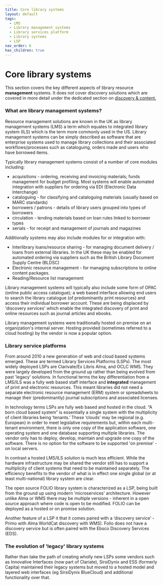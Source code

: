 ```yaml
---
title: Core library systems
layout: default
tags:
  - LMS
  - Library management systems
  - Library services platform
  - Library systems
  - LSP
nav_order: 6
has_children: true
---
```

# Core library systems

This section covers the key different aspects of library resource **management** systems. It does not cover discovery solutions which are covered in more detail under the dedicated section on [discovery & content.](https://helibtech.netlify.app/discovery-and-content/)  

### What are library management systems?

Resource management solutions are known in the UK as library management systems (LMS) a term which equates to integrated library system (ILS) which is the term more commonly used in the US. Library management systems can be simply described as software that are enterprise systems used to manage library collections and their associated workflows/processes such as cataloguing, orders made and users who have borrowed items.

Typically library management systems consist of a number of core modules including:

* acquisitions - ordering, receiving and invoicing materials; funds management for budget profiling. Most systems will enable automated integration with suppliers for ordering via EDI (Electronic Data Interchange)
* cataloguing - for classifying and cataloguing materials (usually based on MARC standards)
* borrowers / patrons - details of library users grouped into types of borrowers
* circulation - lending materials based on loan rules linked to borrower types
* serials - for receipt and management of journals and magazines

Additionally systems may also include modules for or integration with:

* Interlibrary loans/resource sharing - for managing document delivery / loans from external libraries. In the UK these may be enabled for automated ordering via suppliers such as the British Library Document Supply Centre (BLDSC)
* Electronic resource management - for managing subscriptions to online content packages.
* Reading/Resource list management

Library management systems will typically also include some form of OPAC (online public access catalogue); a web based interface allowing end users to search the library catalogue (of predominantly print resources) and access their individual borrower account. These are being displaced by 'discovery services' which enable the integrated discovery of print and online resources such as journal articles and ebooks.

Library management systems were traditionally hosted on premise on an organization's internal server. Hosting provided (sometimes referred to a cloud hosting) by the vendor is now a popular option.

### Library service platforms

From around 2010 a new generation of web and cloud based systems emerged. These are termed Library Services Platforms (LSPs). The most widely deployed LSPs are Clarivate/Ex Libris Alma, and OCLC WMS. They were largely developed from the ground up rather than being evolved from past 'legacy' solutions. In functional terms the key differentiation from a LMS/ILS was a fully web based staff interface and **integrated** management of print and electronic resources. This meant libraries did not need a separate electronic resource management (ERM) system or spreadsheets to manage their (predominantly) journal subscriptions and associated licenses.

In technology terms LSPs are fully web based and hosted in the cloud. “A born cloud based system” is essentially a single system with the multiplicity of client libraries being ‘tenants.’ These ‘clouds’ may be regional (e.g. European) in order to meet legislative requirements but, within each multi-tenant environment, there is only one copy of the application software, one operating system and one database supporting multiple libraries. The vendor only has to deploy, develop, maintain and upgrade one copy of the software. There is no option for the software to be supported 'on premise' - on local servers. 

In contrast a hosted LMS/ILS solution is much less efficient. While the hardware infrastructure may be shared the vendor still has to support a multiplicity of client systems that need to be maintained separately. The efficiency benefits to the vendor of what is in effect one single global (or at least multi-national) library system are clear.

The open source FOLIO library system is characterized as a LSP, being built from the ground up using modern 'microservices' architecture. However unlike Alma or WMS there may be multiple versions - inherent in a open source approach where code is open to be modified. FOLIO can be deployed as a hosted or on promise solution.

Another feature of a LSP it that it comes paired with a ‘discovery service’ - Primo with Alma WorldCat discovery with WMS). Folio does not have a discovery service but is often paired with the Ebsco Discovery Services (EDS).

### The evolution of 'legacy' library systems

Rather than take the path of creating wholly new LSPs some vendors such as Innovative Interfaces (now part of Clariate), SirsiDynix and ESS (formerly Capita) maintained their legacy systems but moved to a hosted model and layered web interfaces (eg SirsiDynix BlueCloud) and additional functionality over that.
